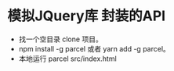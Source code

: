 # 模拟JQuery库 封装的API

* 找一个空目录 clone 项目。
* npm install -g parcel 或者 yarn add -g parcel。
* 本地运行 parcel src/index.html
